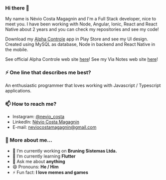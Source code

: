 ### Hi there 👋

My name is Névio Costa Magagnin and I'm a Full Stack developer, nice to meet you. I have been working with Node, Angular, Ionic, React and React Native about 2 years and you can check my repositories and see my code!

Download my [Alpha Controle](https://play.google.com/store/apps/details?id=com.hakaisoftwares.alphacontrole) app in Play Store and see my UI design. Created using MySQL as database, Node in backend and React Native in the mobile.

See official Alpha Controle web site [here](https://main.d35imh2be3wn9j.amplifyapp.com/alpha-controle)!
See my Via Notes web site [here](https://main.d7wwexdxzj8w.amplifyapp.com/)!

### :zap: One line that describes me best?

An enthusiastic programmer that loves working with Javascript / Typescript applications.

### :mailbox: How to reach me?

- Instagram: [@nevio_costa](https://www.instagram.com/nevio_costa/)
- LinkedIn: [Névio Costa Magagnin](https://www.linkedin.com/in/n%C3%A9vio-magagnin-045710177/)
- E-mail: neviocostamagagnin@gmail.com

### :pushpin: More about me...

- 🔭 I’m currently working on **Bruning Sistemas Ltda.**
- 🌱 I’m currently learning **Flutter**
- 💬 Ask me about **anything**
- 😄 Pronouns: **He / Him**
- ⚡ Fun fact: **I love memes and games**
